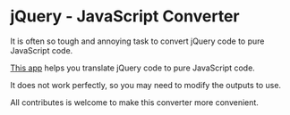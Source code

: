 # jQuery - JavaScript Converter

It is often so tough and annoying task to convert jQuery code to pure JavaScript code.

[This app](https://jqjsconverter.netlify.app) helps you translate jQuery code to pure JavaScript code.

It does not work perfectly, so you may need to modify the outputs to use.

All contributes is welcome to make this converter more convenient.

